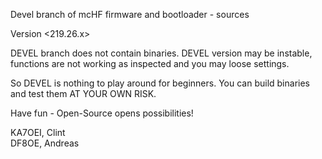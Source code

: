 Devel branch of mcHF firmware and bootloader - sources


Version <219.26.x>

DEVEL branch does not contain binaries. DEVEL version may be instable,
functions are not working as inspected and you may loose settings.

So DEVEL is nothing to play around for beginners. You can build
binaries and test them AT YOUR OWN RISK.

Have fun - Open-Source opens possibilities!

KA7OEI, Clint<br>
DF8OE, Andreas

